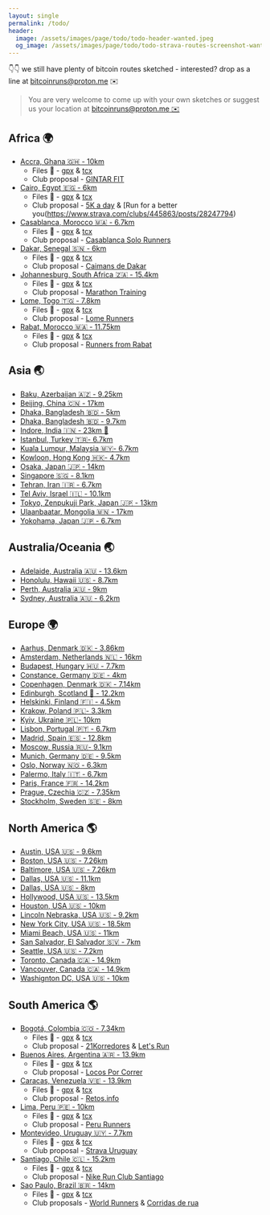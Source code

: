 ```yaml
---
layout: single
permalink: /todo/
header:
  image: /assets/images/page/todo/todo-header-wanted.jpeg
  og_image: /assets/images/page/todo/todo-strava-routes-screenshot-wanted-1368x760.jpeg
---
```


👇👇 we still have plenty of bitcoin routes sketched - interested? drop as a line at [bitcoinruns@proton.me](mailto:bitcoinruns@proton.me) ✉️

> You are very welcome to come up with your own sketches
> or suggest us your location at [bitcoinruns@proton.me ✉️](mailto:bitcoinruns@proton.me)

## Africa 🌍

- [Accra, Ghana 🇬🇭 - 10km](https://www.strava.com/routes/3183687112250620502)
  - Files 📁 - [gpx](/assets/gpx/todo/africa/accra-ghana-10km-btc-run-sketch.gpx) & [tcx](/assets/gpx/todo/africa/accra-ghana-10km-btc-run-sketch.tcx)
  - Club proposal - [GINTAR FIT](https://www.strava.com/clubs/159860/posts/27458163)
- [Cairo, Egypt 🇪🇬 - 6km](https://www.strava.com/routes/3183679102680231754)
  - Files 📁 - [gpx](/assets/gpx/todo/africa/cairo-egypt-6km.gpx) & [tcx](/assets/gpx/todo/africa/cairo-egypt-6km.tcx)
  - Club proposal - [5K a day](https://www.strava.com/clubs/443019/posts/28247368) & [Run for a better you(https://www.strava.com/clubs/445863/posts/28247794)
- [Casablanca, Morocco 🇲🇦 - 6.7km](https://www.strava.com/routes/3199730894491233602)
  - Files 📁 - [gpx](/assets/gpx/todo/africa/casablanca-6.7km.gpx) & [tcx](/assets/gpx/todo/africa/casablanca-6.7km.tcx)
  - Club proposal - [Casablanca Solo Runners](https://www.strava.com/clubs/747420/posts/28266475)
- [Dakar, Senegal 🇸🇳 - 6km](https://www.strava.com/routes/3185866676411135818)
  - Files 📁 - [gpx](/assets/gpx/todo/africa/dakar-senegal-7km.gpx) & [tcx](/assets/gpx/todo/africa/dakar-senegal-7km)
  - Club proposal - [Caimans de Dakar](https://www.strava.com/clubs/157667/posts/27578998)
- [Johannesburg, South Africa 🇿🇦 - 15.4km](https://www.strava.com/routes/2972135816936349304)
  - Files 📁 - [gpx](/assets/gpx/todo/africa/johannesburg-15.4km.gpx) & [tcx](/assets/gpx/todo/africa/johannesburg-15.4km.tcx)
  - Club proposal - [Marathon Training](https://www.strava.com/clubs/147471/posts/27412050) 
- [Lome, Togo 🇹🇬 - 7.8km](https://www.strava.com/routes/3183691805613278026)
  - Files 📁 - [gpx](/assets/gpx/todo/africa/lome-7.8km.gpx) & [tcx](/assets/gpx/todo/africa/lome-7.8km.tcx)
  - Club proposal - [Lome Runners](https://www.strava.com/clubs/1076173/posts/27458396)
- [Rabat, Morocco 🇲🇦 - 11.75km](https://www.strava.com/routes/3183681171272475466)
  - Files 📁 - [gpx](/assets/gpx/todo/africa/rabat-11.75km.gpx) & [tcx](/assets/gpx/todo/africa/rabat-11.75km.tcx)
  - Club proposal - [Runners from Rabat](https://www.strava.com/clubs/444839/posts/28247941)

## Asia 🌏

- [Baku, Azerbaijan 🇦🇿 - 9.25km](https://www.strava.com/routes/3180468702929403238)
- [Beijing, China 🇨🇳 - 17km](https://www.strava.com/routes/3185129806717178436)
- [Dhaka, Bangladesh 🇧🇩 - 5km](https://www.strava.com/routes/3180085707601974046)
- [Dhaka, Bangladesh 🇧🇩 - 9.7km](https://www.strava.com/routes/3180084667448145494)
- [Indore, India 🇮🇳 - 23km 🚴](https://www.strava.com/routes/2960806239910681098)
- [Istanbul, Turkey 🇹🇷- 6.7km](https://www.strava.com/routes/3179688265629405782)
- [Kuala Lumpur, Malaysia 🇲🇾- 6.7km](https://www.strava.com/routes/3013851136851347028)
- [Kowloon, Hong Kong 🇭🇰- 4.7km](https://www.strava.com/routes/3185126608803949142)
- [Osaka, Japan 🇯🇵 - 14km](https://www.strava.com/routes/3185146843671203658)
- [Singapore 🇸🇬 - 8.1km](https://www.strava.com/routes/3179386695831211850)
- [Tehran, Iran 🇮🇷 - 6.7km](https://www.strava.com/routes/3181932213521489738)
- [Tel Aviv, Israel 🇮🇱 - 10.1km](https://www.strava.com/routes/3184547757971988298)
- [Tokyo, Zenpukuji Park, Japan 🇯🇵 - 13km](https://www.strava.com/routes/2970964084872848346)
- [Ulaanbaatar, Mongolia 🇲🇳 - 17km](https://www.strava.com/routes/3014087102317847124)
- [Yokohama, Japan 🇯🇵 - 6.7km](https://www.strava.com/routes/2960790730017349130)

## Australia/Oceania 🌏

- [Adelaide, Australia 🇦🇺 - 13.6km](https://www.strava.com/routes/3180833052322975852)
- [Honolulu, Hawaii 🇺🇸 - 8.7km](https://www.strava.com/routes/3179727281287684694)
- [Perth, Australia 🇦🇺 - 9km](https://www.strava.com/routes/3177923943086360636)
- [Sydney, Australia 🇦🇺 - 6.2km](https://www.strava.com/routes/2969844639468681472)

## Europe 🌍

- [Aarhus, Denmark 🇩🇰 - 3.86km](https://www.strava.com/routes/3181164228819301194)
- [Amsterdam, Netherlands 🇳🇱 - 16km](https://www.strava.com/routes/3013838867497697270)
- [Budapest, Hungary 🇭🇺 - 7.7km](https://www.strava.com/routes/3157369095624113286)
- [Constance, Germany 🇩🇪 - 4km](https://www.strava.com/routes/3180814880125825622)
- [Copenhagen, Denmark 🇩🇰 - 7.14km](https://www.strava.com/routes/3179714067650366282)
- [Edinburgh, Scotland 🏴󠁧󠁢󠁳󠁣󠁴󠁿 - 12.2km](https://www.strava.com/routes/3159081026401151898)
- [Helskinki, Finland 🇫🇮 - 4.5km](https://www.strava.com/routes/3182653888216690262)
- [Krakow, Poland 🇵🇱- 3.3km](https://www.strava.com/routes/3184929176794689354)
- [Kyiv, Ukraine 🇵🇱- 10km](https://www.strava.com/routes/3184560712387238730)
- [Lisbon, Portugal 🇵🇹 - 6.7km](https://www.strava.com/routes/3179695169616996950)
- [Madrid, Spain 🇪🇸 - 12.8km](https://www.strava.com/routes/3014126973501968308)
- [Moscow, Russia 🇷🇺- 9.1km](https://www.strava.com/routes/3184566750682685014)
- [Munich, Germany 🇩🇪 - 9.5km](https://www.strava.com/routes/3179480366239533110)
- [Oslo, Norway 🇳🇴 - 6.3km](https://www.strava.com/routes/3159095289308439230)
- [Palermo, Italy 🇮🇹 - 6.7km](https://www.strava.com/routes/3180883850273386070)
- [Paris, France 🇫🇷 - 14.2km](https://www.strava.com/routes/3157361418321156430)
- [Prague, Czechia 🇨🇿 - 7.35km](https://www.strava.com/routes/3182638455649022794)
- [Stockholm, Sweden 🇸🇪 - 8km](https://www.strava.com/routes/3179705238303305782)

## North  America 🌎

- [Austin, USA 🇺🇸 - 9.6km](https://www.strava.com/routes/3131106099026234218)
- [Boston, USA 🇺🇸 - 7.26km](https://www.strava.com/routes/3157371279821165702)
- [Baltimore, USA 🇺🇸 - 7.26km](https://www.strava.com/routes/3133134992897285696)
- [Dallas, USA 🇺🇸 - 11.1km](https://www.strava.com/routes/3184953488331330124)
- [Dallas, USA 🇺🇸 - 8km](https://www.strava.com/routes/3184956227598444108)
- [Hollywood, USA 🇺🇸 - 13.5km](https://www.strava.com/routes/3133693756211188288)
- [Houston, USA 🇺🇸 - 10km](https://www.strava.com/routes/3133737891465551424)
- [Lincoln Nebraska, USA 🇺🇸 - 9.2km](https://www.strava.com/routes/3134797286331317440)
- [New York City, USA 🇺🇸 - 18.5km](https://www.strava.com/routes/2970330587840185780)
- [Miami Beach, USA 🇺🇸 - 11km](https://www.strava.com/routes/3185203553587896138)
- [San Salvador, El Salvador 🇸🇻 - 7km](https://www.strava.com/routes/3179757653811707478)
- [Seattle, USA 🇺🇸 - 7.2km](https://www.strava.com/routes/3134848700521983552)
- [Toronto, Canada 🇨🇦 - 14.9km](https://www.strava.com/routes/3180058502515084062)
- [Vancouver, Canada 🇨🇦 - 14.9km](https://www.strava.com/routes/3180058502515084062)
- [Washignton DC, USA 🇺🇸 - 10km](https://www.strava.com/routes/3184434820741594876)

## South America 🌎

- [Bogotá, Colombia 🇨🇴 - 7.34km](https://www.strava.com/routes/3185543307238054486)
  - Files 📁 - [gpx](/assets/gpx/todo/south-america/bogota-7.5km.gpx) & [tcx](/assets/gpx/todo/south-america/bogota-7.5km.tcx)
  - Club proposal - [21Korredores](https://www.strava.com/clubs/197595/posts/27619889) & [Let's Run](https://www.strava.com/clubs/660336/posts/27619887)
- [Buenos Aires, Argentina 🇦🇷 - 13.9km](https://www.strava.com/routes/3179753970316349014)
  - Files 📁 - [gpx](/assets/gpx/todo/south-america/buenos-aires-13.9km.gpx) & [tcx](/assets/gpx/todo/south-america/buenos-aires-13.9km.tcx)
  - Club proposal - [Locos Por Correr](https://www.strava.com/clubs/335975/posts/27281413)
- [Caracas, Venezuela 🇻🇪 - 13.9km](https://www.strava.com/routes/3185547212578799434)
  - Files 📁 - [gpx](/assets/gpx/todo/south-america/caracas-8.5km.gpx) & [tcx](/assets/gpx/todo/south-america/caracas-8.5km.tcx)
  - Club proposal - [Retos.info](https://www.strava.com/clubs/494258/posts/27579125)
- [Lima, Peru 🇵🇪 - 10km](https://www.strava.com/routes/3180844308590621318)
  - Files 📁 - [gpx](/assets/gpx/todo/south-america/lima-10km.gpx) & [tcx](/assets/gpx/todo/south-america/lima-10km.tcx)
  - Club proposal - [Peru Runners](https://www.strava.com/clubs/260753/posts/27416341)
- [Montevideo, Uruguay 🇺🇾 - 7.7km](https://www.strava.com/routes/3182742292652805718)
  - Files 📁 - [gpx](/assets/gpx/todo/south-america/montevideo-7.7km.gpx) & [tcx](/assets/gpx/todo/south-america/montevideo-7.7km.tcx)
  - Club proposal - [Strava Uruguay](https://www.strava.com/clubs/309610/posts/28266810)
- [Santiago, Chile 🇨🇱 - 15.2km](https://www.strava.com/routes/3182694774102674006)
  - Files 📁 - [gpx](/assets/gpx/todo/south-america/santiago-15.2km.gpx) & [tcx](/assets/gpx/todo/south-america/santiago-15.2km.tcx)
  - Club proposal - [Nike Run Club Santiago](https://www.strava.com/clubs/280153/posts/27415334)
- [Sao Paulo, Brazil 🇧🇷 - 14km](https://www.strava.com/routes/3179811438252567370)
  - Files 📁 - [gpx](/assets/gpx/todo/south-america/santiago-15.2km.gpx) & [tcx](/assets/gpx/todo/south-america/santiago-15.2km.tcx)
  - Club proposals - [World Runners](https://www.strava.com/clubs/160142/posts/27281246) & [Corridas de rua](https://www.strava.com/clubs/220868/posts/27281328)


